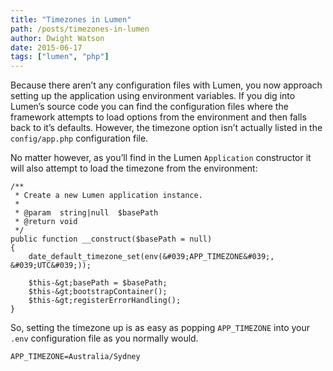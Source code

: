 ```yaml
---
title: "Timezones in Lumen"
path: /posts/timezones-in-lumen
author: Dwight Watson
date: 2015-06-17
tags: ["lumen", "php"]
---
```


Because there aren’t any configuration files with Lumen, you now approach setting up the application using environment variables. If you dig into Lumen’s source code you can find the configuration files where the framework attempts to load options from the environment and then falls back to it’s defaults. However, the timezone option isn’t actually listed in the `config/app.php` configuration file.

No matter however, as you’ll find in the Lumen `Application` constructor it will also attempt to load the timezone from the environment:

```
/**
 * Create a new Lumen application instance.
 *
 * @param  string|null  $basePath
 * @return void
 */
public function __construct($basePath = null)
{
    date_default_timezone_set(env(&#039;APP_TIMEZONE&#039;, &#039;UTC&#039;));

    $this-&gt;basePath = $basePath;
    $this-&gt;bootstrapContainer();
    $this-&gt;registerErrorHandling();
}
```

So, setting the timezone up is as easy as popping `APP_TIMEZONE` into your `.env` configuration file as you normally would.

    APP_TIMEZONE=Australia/Sydney

